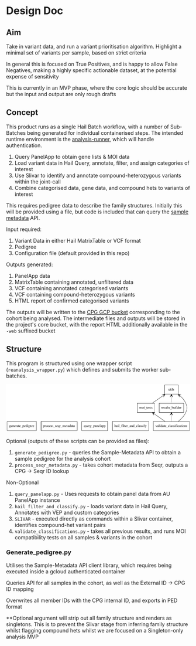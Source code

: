 # Design Doc

## Aim

Take in variant data, and run a variant prioritisation algorithm. Highlight a minimal set of variants per sample, based on strict criteria

In general this is focused on True Positives, and is happy to allow False Negatives, making a highly specific actionable dataset, at the potential expense of sensitivity

This is currently in an MVP phase, where the core logic should be accurate but the input and output are only rough drafts

## Concept

This product runs as a single Hail Batch workflow, with a number of Sub-Batches being generated for individual containerised steps. The intended runtime environment is the [analysis-runner](https://github.com/populationgenomics/analysis-runner), which will handle authentication.

1. Query PanelApp to obtain gene lists & MOI data
2. Load variant data in Hail Query, annotate, filter, and assign categories of interest
3. Use Slivar to identify and annotate compound-heterozygous variants within the joint-call
4. Combine categorised data, gene data, and compound hets to variants of interest

This requires pedigree data to describe the family structures. Initially this will be provided using a file, but code is included that can query the [sample metadata](https://github.com/populationgenomics/sample-metadata) API.

Input required:
1. Variant Data in either Hail MatrixTable or VCF format
2. Pedigree
3. Configuration file (default provided in this repo)


Outputs generated:
1. PanelApp data
2. MatrixTable containing annotated, unfiltered data
3. VCF containing annotated categorised variants
4. VCF containing compound-heterozygous variants
5. HTML report of confirmed categorised variants

The outputs will be written to the [CPG GCP bucket](https://github.com/populationgenomics/team-docs/tree/main/storage_policies) corresponding to the cohort being analysed. The intermediate files and outputs will be stored in the project's core bucket, with the report HTML additionally available in the `-web` suffixed bucket 

## Structure

This program is structured using one wrapper script (`reanalysis_wrapper.py`) which defines and submits the worker sub-batches.

![uml](packages.png)

Optional (outputs of these scripts can be provided as files):
1. `generate_pedigree.py` - queries the Sample-Metadata API to obtain a sample pedigree for the analysis cohort
2. `process_seqr_metadata.py` - takes cohort metadata from Seqr, outputs a CPG -> Seqr ID lookup

Non-Optional
1. `query_panelapp.py` - Uses requests to obtain panel data from AU PanelApp instance
2. `hail_filter_and_classify.py` - loads variant data in Hail Query, Annotates with VEP and custom categories
3. `SLIVAR` - executed directly as commands within a Slivar container, identifies compound-het variant pairs
4. `validate_classifications.py` - takes all previous results, and runs MOI compatibility tests on all samples & variants in the cohort


### Generate_pedigree.py

Utilises the Sample-Metadata API client library, which requires being executed inside a gcloud authenticated container 

Queries API for all samples in the cohort, as well as the External ID -> CPG ID mapping

Overwrites all member IDs with the CPG internal ID, and exports in PED format

**Optional argument will strip out all family structure and renders as singletons. This is to prevent the Slivar stage from inferring family structure whilst flagging compound hets whilst we are focused on a Singleton-only analysis MVP

